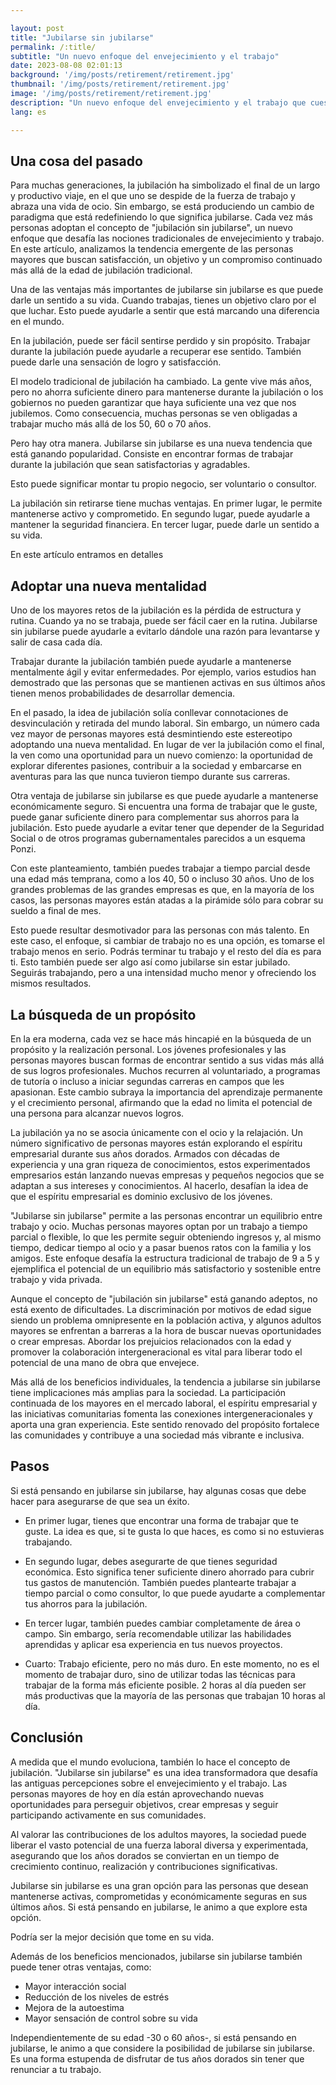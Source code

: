```yaml
---

layout: post 
title: "Jubilarse sin jubilarse"    
permalink: /:title/ 
subtitle: "Un nuevo enfoque del envejecimiento y el trabajo"
date: 2023-08-08 02:01:13 
background: '/img/posts/retirement/retirement.jpg'
thumbnail: '/img/posts/retirement/retirement.jpg'
image: '/img/posts/retirement/retirement.jpg'
description: "Un nuevo enfoque del envejecimiento y el trabajo que cuestiona las nociones tradicionales de jubilación."
lang: es

---
```



## Una cosa del pasado

Para muchas generaciones, la jubilación ha simbolizado el final de un largo y productivo viaje, en el que uno se despide de la fuerza de trabajo y abraza una vida de ocio. Sin embargo, se está produciendo un cambio de paradigma que está redefiniendo lo que significa jubilarse. Cada vez más personas adoptan el concepto de "jubilación sin jubilarse", un nuevo enfoque que desafía las nociones tradicionales de envejecimiento y trabajo. En este artículo, analizamos la tendencia emergente de las personas mayores que buscan satisfacción, un objetivo y un compromiso continuado más allá de la edad de jubilación tradicional.

Una de las ventajas más importantes de jubilarse sin jubilarse es que puede darle un sentido a su vida. Cuando trabajas, tienes un objetivo claro por el que luchar. Esto puede ayudarle a sentir que está marcando una diferencia en el mundo.

En la jubilación, puede ser fácil sentirse perdido y sin propósito. Trabajar durante la jubilación puede ayudarle a recuperar ese sentido. También puede darle una sensación de logro y satisfacción.

El modelo tradicional de jubilación ha cambiado. La gente vive más años, pero no ahorra suficiente dinero para mantenerse durante la jubilación o los gobiernos no pueden garantizar que haya suficiente una vez que nos jubilemos. Como consecuencia, muchas personas se ven obligadas a trabajar mucho más allá de los 50, 60 o 70 años.

Pero hay otra manera. Jubilarse sin jubilarse es una nueva tendencia que está ganando popularidad. Consiste en encontrar formas de trabajar durante la jubilación que sean satisfactorias y agradables.

Esto puede significar montar tu propio negocio, ser voluntario o consultor.

La jubilación sin retirarse tiene muchas ventajas. En primer lugar, le permite mantenerse activo y comprometido. En segundo lugar, puede ayudarle a mantener la seguridad financiera. En tercer lugar, puede darle un sentido a su vida.

En este artículo entramos en detalles

## Adoptar una nueva mentalidad

Uno de los mayores retos de la jubilación es la pérdida de estructura y rutina. Cuando ya no se trabaja, puede ser fácil caer en la rutina. Jubilarse sin jubilarse puede ayudarle a evitarlo dándole una razón para levantarse y salir de casa cada día.

Trabajar durante la jubilación también puede ayudarle a mantenerse mentalmente ágil y evitar enfermedades. Por ejemplo, varios estudios han demostrado que las personas que se mantienen activas en sus últimos años tienen menos probabilidades de desarrollar demencia.

En el pasado, la idea de jubilación solía conllevar connotaciones de desvinculación y retirada del mundo laboral. Sin embargo, un número cada vez mayor de personas mayores está desmintiendo este estereotipo adoptando una nueva mentalidad. En lugar de ver la jubilación como el final, la ven como una oportunidad para un nuevo comienzo: la oportunidad de explorar diferentes pasiones, contribuir a la sociedad y embarcarse en aventuras para las que nunca tuvieron tiempo durante sus carreras.

Otra ventaja de jubilarse sin jubilarse es que puede ayudarle a mantenerse económicamente seguro. Si encuentra una forma de trabajar que le guste, puede ganar suficiente dinero para complementar sus ahorros para la jubilación. Esto puede ayudarle a evitar tener que depender de la Seguridad Social o de otros programas gubernamentales parecidos a un esquema Ponzi.

Con este planteamiento, también puedes trabajar a tiempo parcial desde una edad más temprana, como a los 40, 50 o incluso 30 años. Uno de los grandes problemas de las grandes empresas es que, en la mayoría de los casos, las personas mayores están atadas a la pirámide sólo para cobrar su sueldo a final de mes.

Esto puede resultar desmotivador para las personas con más talento. En este caso, el enfoque, si cambiar de trabajo no es una opción, es tomarse el trabajo menos en serio. Podrás terminar tu trabajo y el resto del día es para ti. Esto también puede ser algo así como jubilarse sin estar jubilado. Seguirás trabajando, pero a una intensidad mucho menor y ofreciendo los mismos resultados.

## La búsqueda de un propósito

En la era moderna, cada vez se hace más hincapié en la búsqueda de un propósito y la realización personal. Los jóvenes profesionales y las personas mayores buscan formas de encontrar sentido a sus vidas más allá de sus logros profesionales. Muchos recurren al voluntariado, a programas de tutoría o incluso a iniciar segundas carreras en campos que les apasionan. Este cambio subraya la importancia del aprendizaje permanente y el crecimiento personal, afirmando que la edad no limita el potencial de una persona para alcanzar nuevos logros.

La jubilación ya no se asocia únicamente con el ocio y la relajación. Un número significativo de personas mayores están explorando el espíritu empresarial durante sus años dorados. Armados con décadas de experiencia y una gran riqueza de conocimientos, estos experimentados empresarios están lanzando nuevas empresas y pequeños negocios que se adaptan a sus intereses y conocimientos. Al hacerlo, desafían la idea de que el espíritu empresarial es dominio exclusivo de los jóvenes.

"Jubilarse sin jubilarse" permite a las personas encontrar un equilibrio entre trabajo y ocio. Muchas personas mayores optan por un trabajo a tiempo parcial o flexible, lo que les permite seguir obteniendo ingresos y, al mismo tiempo, dedicar tiempo al ocio y a pasar buenos ratos con la familia y los amigos. Este enfoque desafía la estructura tradicional de trabajo de 9 a 5 y ejemplifica el potencial de un equilibrio más satisfactorio y sostenible entre trabajo y vida privada.

Aunque el concepto de "jubilación sin jubilarse" está ganando adeptos, no está exento de dificultades. La discriminación por motivos de edad sigue siendo un problema omnipresente en la población activa, y algunos adultos mayores se enfrentan a barreras a la hora de buscar nuevas oportunidades o crear empresas. Abordar los prejuicios relacionados con la edad y promover la colaboración intergeneracional es vital para liberar todo el potencial de una mano de obra que envejece.

Más allá de los beneficios individuales, la tendencia a jubilarse sin jubilarse tiene implicaciones más amplias para la sociedad. La participación continuada de los mayores en el mercado laboral, el espíritu empresarial y las iniciativas comunitarias fomenta las conexiones intergeneracionales y aporta una gran experiencia. Este sentido renovado del propósito fortalece las comunidades y contribuye a una sociedad más vibrante e inclusiva.

## Pasos

Si está pensando en jubilarse sin jubilarse, hay algunas cosas que debe hacer para asegurarse de que sea un éxito.

- En primer lugar, tienes que encontrar una forma de trabajar que te guste. La idea es que, si te gusta lo que haces, es como si no estuvieras trabajando.

- En segundo lugar, debes asegurarte de que tienes seguridad económica. Esto significa tener suficiente dinero ahorrado para cubrir tus gastos de manutención. También puedes plantearte trabajar a tiempo parcial o como consultor, lo que puede ayudarte a complementar tus ahorros para la jubilación.

- En tercer lugar, también puedes cambiar completamente de área o campo. Sin embargo, sería recomendable utilizar las habilidades aprendidas y aplicar esa experiencia en tus nuevos proyectos.

- Cuarto: Trabajo eficiente, pero no más duro. En este momento, no es el momento de trabajar duro, sino de utilizar todas las técnicas para trabajar de la forma más eficiente posible. 2 horas al día pueden ser más productivas que la mayoría de las personas que trabajan 10 horas al día.

## Conclusión

A medida que el mundo evoluciona, también lo hace el concepto de jubilación. "Jubilarse sin jubilarse" es una idea transformadora que desafía las antiguas percepciones sobre el envejecimiento y el trabajo. Las personas mayores de hoy en día están aprovechando nuevas oportunidades para perseguir objetivos, crear empresas y seguir participando activamente en sus comunidades.

Al valorar las contribuciones de los adultos mayores, la sociedad puede liberar el vasto potencial de una fuerza laboral diversa y experimentada, asegurando que los años dorados se conviertan en un tiempo de crecimiento continuo, realización y contribuciones significativas.

Jubilarse sin jubilarse es una gran opción para las personas que desean mantenerse activas, comprometidas y económicamente seguras en sus últimos años. Si está pensando en jubilarse, le animo a que explore esta opción.

Podría ser la mejor decisión que tome en su vida.

Además de los beneficios mencionados, jubilarse sin jubilarse también puede tener otras ventajas, como:

- Mayor interacción social
- Reducción de los niveles de estrés
- Mejora de la autoestima
- Mayor sensación de control sobre su vida

Independientemente de su edad -30 o 60 años-, si está pensando en jubilarse, le animo a que considere la posibilidad de jubilarse sin jubilarse. Es una forma estupenda de disfrutar de tus años dorados sin tener que renunciar a tu trabajo.